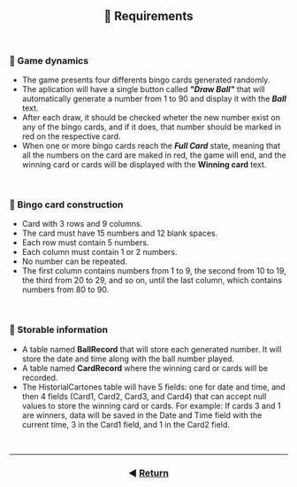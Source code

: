 <h2 align=center>📝 Requirements</h3>

<br>

<section>

### 👾 Game dynamics
- The game presents four differents bingo cards generated randomly.
- The aplication will have a single button called **_"Draw Ball"_** that will automatically generate a number from 1 to 90 and display it with the **_Ball_** text.
- After each draw, it should be checked wheter the new number exist on any of the bingo cards, and if it does, that number should be marked in red on the respective card.
- When one or more bingo cards reach the **_Full Card_** state, meaning that all the numbers on the card are maked in red, the game will end, and the winning card or cards will be displayed with the **Winning card** text.

</section>

<br>

<section>

### 🔨 Bingo card construction
- Card with 3 rows and 9 columns.
- The card must have 15 numbers and 12 blank spaces.
- Each row must contain 5 numbers.
- Each column must contain 1 or 2 numbers.
- No number can be repeated.
- The first column contains numbers from 1 to 9, the second from 10 to 19, the third from 20 to 29, and so on, until the last column, which contains numbers from 80 to 90.

</section>

<br>

<section>

### 💾 Storable information

- A table named __BallRecord__ that will store each generated number. It will store the date and time along with the ball number played.
- A table named __CardRecord__ where the winning card or cards will be recorded.
- The HistorialCartones table will have 5 fields: one for date and time, and then 4 fields (Card1, Card2, Card3, and Card4) that can accept null values to store the winning card or cards. For example: If cards 3 and 1 are winners, data will be saved in the Date and Time field with the current time, 3 in the Card1 field, and 1 in the Card2 field.

</section>

<br>

<footer align="center">
    <hr>

### ◀️ [Return](../README.md)

</footer>